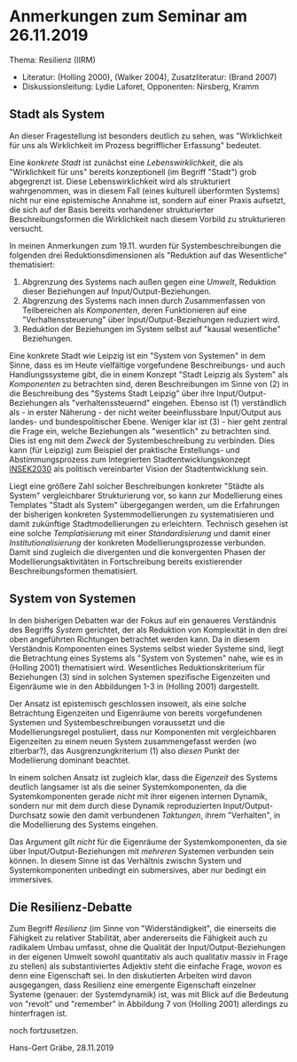 # Anmerkungen zum Seminar am 26.11.2019

Thema: Resilienz (IIRM)
* Literatur: (Holling 2000), (Walker 2004), Zusatzliteratur: (Brand 2007)
* Diskussionsleitung: Lydie Laforet, Opponenten: Nirsberg, Kramm

## Stadt als System

An dieser Fragestellung ist besonders deutlich zu sehen, was "Wirklichkeit für
uns als Wirklichkeit im Prozess begrifflicher Erfassung" bedeutet.

Eine _konkrete Stadt_ ist zunächst eine _Lebenswirklichkeit_, die als
"Wirklichkeit für uns" bereits konzeptionell (im Begriff "Stadt") grob
abgegrenzt ist. Diese Lebenswirklichkeit wird als strukturiert wahrgenommen,
was in diesem Fall (eines kulturell überformten Systems) nicht nur eine
epistemische Annahme ist, sondern auf einer Praxis aufsetzt, die sich auf der
Basis bereits vorhandener strukturierter Beschreibungsformen die Wirklichkeit
nach diesem Vorbild zu strukturieren versucht. 

In meinen Anmerkungen zum 19.11. wurden für Systembeschreibungen die folgenden
drei Reduktionsdimensionen als "Reduktion auf das Wesentliche" thematisiert:
1. Abgrenzung des Systems nach außen gegen eine _Umwelt_, Reduktion dieser
   Beziehungen auf Input/Output-Beziehungen.
2. Abgrenzung des Systems nach innen durch Zusammenfassen von Teilbereichen
   als _Komponenten_, deren Funktionieren auf eine "Verhaltenssteuerung" über
   Input/Output-Beziehungen reduziert wird.
3. Reduktion der Beziehungen im System selbst auf "kausal wesentliche"
   Beziehungen.

Eine konkrete Stadt wie Leipzig ist ein "System von Systemen" in dem Sinne,
dass es im Heute vielfältige vorgefundene Beschreibungs- und auch
Handlungssysteme gibt, die in einem Konzept "Stadt Leipzig als System" als
_Komponenten_ zu betrachten sind, deren Beschreibungen im Sinne von (2) in die
Beschreibung des "Systems Stadt Leipzig" über ihre Input/Output-Beziehungen
als "verhaltenssteuernd" eingehen. Ebenso ist (1) verständlich als - in erster
Näherung - der nicht weiter beeinflussbare Input/Output aus landes- und
bundespolitischer Ebene. Weniger klar ist (3) - hier geht zentral die Frage
ein, welche Beziehungen als "wesentlich" zu betrachten sind. Dies ist eng mit
dem _Zweck_ der Systembeschreibung zu verbinden. Dies kann (für Leipzig) zum
Beispiel der praktische Erstellungs- und Abstimmungsprozess zum Integrierten
Stadtentwicklungskonzept
[INSEK2030](https://www.leipzig.de/bauen-und-wohnen/stadtentwicklung/stadtentwicklungskonzept-insek/)
als politisch vereinbarter Vision der Stadtentwicklung sein. 

Liegt eine größere Zahl solcher Beschreibungen konkreter "Städte als System"
vergleichbarer Strukturierung vor, so kann zur Modellierung eines Templates
"Stadt als System" übergegangen werden, um die Erfahrungen der bisherigen
konkreten Systemmodellierungen zu systematisieren und damit zukünftige
Stadtmodellierungen zu erleichtern. Technisch gesehen ist eine solche
_Templatisierung_ mit einer _Standardisierung_ und damit einer
_Institutionalisierung_ der konkreten Modellierungsprozesse verbunden. Damit
sind zugleich die divergenten und die konvergenten Phasen der
Modellierungsaktivitäten in Fortschreibung bereits existierender
Beschreibungsformen thematisiert.

## System von Systemen

In den bisherigen Debatten war der Fokus auf ein genaueres Verständnis des
Begriffs _System_ gerichtet, der als Reduktion von Komplexität in den drei
oben angeführten Richtungen betrachtet werden kann. Da in diesem Verständnis
Komponenten eines Systems selbst wieder Systeme sind, liegt die Betrachtung
eines Systems als "System von Systemen" nahe, wie es in (Holling 2001)
thematisiert wird. Wesentliches Reduktionskriterium für Beziehungen (3) sind
in solchen Systemen spezifische Eigenzeiten und Eigenräume wie in den
Abbildungen 1-3 in (Holling 2001) dargestellt.

Der Ansatz ist epistemisch geschlossen insoweit, als eine solche Betrachtung
Eigenzeiten und Eigenräume von bereits vorgefundenen Systemen und
Systembeschreibungen voraussetzt und die Modellierungsregel postuliert, dass
nur Komponenten mit vergleichbaren Eigenzeiten zu einem neuen System
zusammengefasst werden (wo zitierbar?), das Ausgrenzungkriterium (1) also
_diesen_ Punkt der Modellierung dominant beachtet.

In einem solchen Ansatz ist zugleich klar, dass die _Eigenzeit_ des Systems
deutlich langsamer ist als die seiner Systemkomponenten, da die
Systemkomponenten gerade _nicht_ mit ihrer eigenen internen Dynamik, sondern
nur mit dem durch diese Dynamik reproduzierten Input/Output-Durchsatz sowie
den damit verbundenen _Taktungen_, ihrem "Verhalten", in die Modellierung des
Systems eingehen.

Das Argument gilt _nicht_ für die Eigenräume der Systemkomponenten, da sie
über Input/Output-Beziehungen mit _mehreren_ Systemen verbunden sein können.
In diesem Sinne ist das Verhältnis zwischn System und Systemkomponenten
unbedingt ein submersives, aber nur bedingt ein immersives. 

## Die Resilienz-Debatte

Zum Begriff _Resilienz_ (im Sinne von "Widerständigkeit", die einerseits die
Fähigkeit zu relativer Stabilität, aber andererseits die Fähigkeit auch zu
radikalem Umbau umfasst, ohne die Qualität der Input/Output-Beziehungen in der
eigenen Umwelt sowohl quantitativ als auch qualitativ massiv in Frage zu
stellen) als substantiviertes Adjektiv steht die einfache Frage, _wovon_ es
denn eine Eigenschaft sei. In den diskutierten Arbeiten wird davon
ausgegangen, dass Resilienz eine emergente Eigenschaft einzelner Systeme
(genauer: der Systemdynamik) ist, was mit Blick auf die Bedeutung von "revolt"
und "remember" in Abbildung 7 von (Holling 2001) allerdings zu hinterfragen
ist.


noch fortzusetzen.

Hans-Gert Gräbe, 28.11.2019